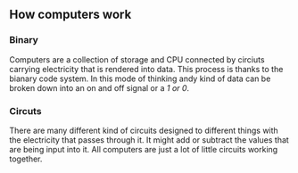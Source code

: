 ## How computers work

### Binary

Computers are a collection of storage and CPU connected by circiuts carrying electricity that is rendered into data. This process is thanks to the bianary code system. In this mode of thinking andy kind of data can be broken down into an on and off signal or a *1 or 0*.

### Circuts

There are many different kind of circuits designed to different things with the electricity that passes through it. It might add or subtract the values that are being input into it. All computers are just a lot of little circuits working together.

### 